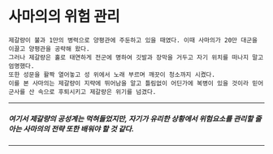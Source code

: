 
# 사마의의 위험 관리

    제갈량이 불과 1만의 병력으로 양평관에 주둔하고 있을 때였다. 이때 사마의가 20만 대군을 이끌고 양평관을 공략해 왔다. 
    그러나 제갈량은 홀로 태연하게 전군에 명하여 깃발과 장막을 거두고 자기 위치를 떠나지 말고 엄명했다. 
    또한 성문을 활짝 열어놓고 성 위에서 노래 부르며 깨끗이 청소까지 시켰다. 
    이를 본 사마의는 제갈량이 지략에 뛰어남을 알고 틀림없이 어딘가에 복병이 있을 것이라 믿어 군사를 산 속으로 후퇴시키고 제갈량은 위기를 넘겼다.

---

##### 여기서 제갈량의 공성계는 먹혀들었지만, 자기가 유리한 상황에서 위험요소를 관리할 줄 아는 사마의의 전략 또한 배워야 할 것 같다.
    
---